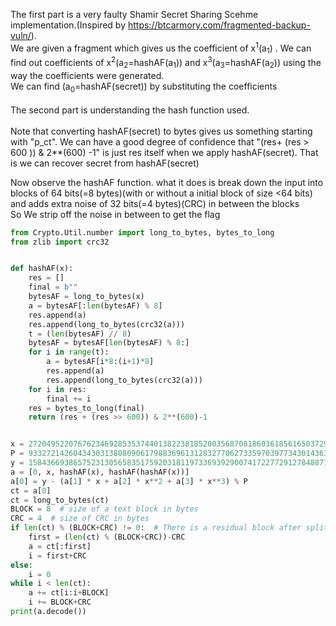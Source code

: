 The first part is a very faulty Shamir Secret Sharing Scehme implementation.(Inspired by https://btcarmory.com/fragmented-backup-vuln/).<br/> We are given a fragment which gives us the coefficient of x<sup>1</sup>(a<sub>1</sub>) . We can find out coefficients of x<sup>2</sup>(a<sub>2</sub>=hashAF(a<sub>1</sub>)) and x<sup>3</sup>(a<sub>3</sub>=hashAF(a<sub>2</sub>)) using the way the coefficients were generated.<br /> We can find (a<sub>0</sub>=hashAF(secret)) by substituting the coefficients <br />
<br />
The second part is understanding the hash function used.<br  />
<br />
Note that converting hashAF(secret) to bytes gives us something starting with "p_ct". We can have a good degree of confidence that "(res+ (res > 600 )) & 2\*\*(600) -1" is just res itself when we apply hashAF(secret). That is we can recover secret from hashAF(secret) <br />

Now observe the hashAF function. what it does is break down the input into blocks of 64 bits(=8 bytes)(with or without a initial block of size <64 bits) and adds extra noise of 32 bits(=4 bytes)(CRC) in between the blocks <br />
So We strip off the noise in between to get the flag <br />

```python
from Crypto.Util.number import long_to_bytes, bytes_to_long
from zlib import crc32


def hashAF(x):
    res = []
    final = b""
    bytesAF = long_to_bytes(x)
    a = bytesAF[:len(bytesAF) % 8]
    res.append(a)
    res.append(long_to_bytes(crc32(a)))
    t = (len(bytesAF) // 8)
    bytesAF = bytesAF[len(bytesAF) % 8:]
    for i in range(t):
        a = bytesAF[i*8:(i+1)*8]
        res.append(a)
        res.append(long_to_bytes(crc32(a)))
    for i in res:
        final += i
    res = bytes_to_long(final)
    return (res + (res >> 600)) & 2**(600)-1


x = 2720495220767623469285353744013822381852003568708186036185616503729980637299872397663528775139327535373882372413441024067687853130042950311733094495718491989102461186253653660920574
P = 93327214260434303138080906179883696131283277062733597039773430143631378719403851851296505697016458801222349445773245718371527858795457860775687842513513120173676986599209741174960099561600915819416543039173509037555167973076303047419790245327596338909743308199889740594091849756693219926218111062780849456373
y = 15843669386575231305658351759203181197336939290074172277291278488719033553337092007099376279196087414169431058207783322243407822366880172512356717418627958539974211317395928935201076097698103133753750610845316760255658006438109555979823148869170489527876600496043886788103609669557918594073292264548123406903
a = [0, x, hashAF(x), hashAF(hashAF(x))]
a[0] = y - (a[1] * x + a[2] * x**2 + a[3] * x**3) % P
ct = a[0]
ct = long_to_bytes(ct)
BLOCK = 8  # size of a text block in bytes
CRC = 4  # size of CRC in bytes
if len(ct) % (BLOCK+CRC) != 0:  # There is a residual block after splitting into blocks of 8+4 bytes(A Full text block +A CRC block)
    first = (len(ct) % (BLOCK+CRC))-CRC
    a = ct[:first]
    i = first+CRC
else:
    i = 0
while i < len(ct):
    a += ct[i:i+BLOCK]
    i += BLOCK+CRC
print(a.decode())
```
